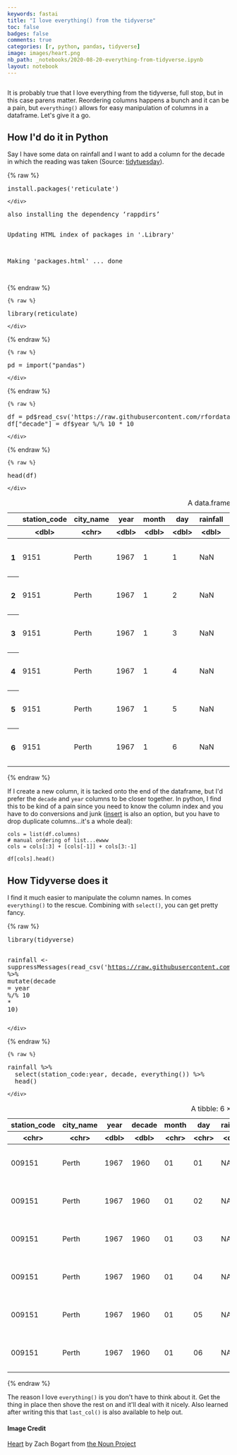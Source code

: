 ```yaml
---
keywords: fastai
title: "I love everything() from the tidyverse"  
toc: false
badges: false
comments: true
categories: [r, python, pandas, tidyverse]
image: images/heart.png
nb_path: _notebooks/2020-08-20-everything-from-tidyverse.ipynb
layout: notebook
---
```


<!--
#################################################
### THIS FILE WAS AUTOGENERATED! DO NOT EDIT! ###
#################################################
# file to edit: _notebooks/2020-08-20-everything-from-tidyverse.ipynb
-->

<div class="container" id="notebook-container">
        
<div class="cell border-box-sizing text_cell rendered"><div class="inner_cell">
<div class="text_cell_render border-box-sizing rendered_html">
<p><img src="/data-silience/images/copied_from_nb/my_icons/heart.png" alt=""></p>

</div>
</div>
</div>
<div class="cell border-box-sizing text_cell rendered"><div class="inner_cell">
<div class="text_cell_render border-box-sizing rendered_html">
<p>It is probably true that I love everything from the tidyverse, full stop, but in this case parens matter. Reordering columns happens a bunch and it can be a pain, but <code>everything()</code> allows for easy manipulation of columns in a dataframe. Let's give it a go.</p>
<h2 id="How-I'd-do-it-in-Python">How I'd do it in Python<a class="anchor-link" href="#How-I'd-do-it-in-Python"> </a></h2><p>Say I have some data on rainfall and I want to add a column for the decade in which the reading was taken (Source: <a href="https://github.com/rfordatascience/tidytuesday/blob/master/data/2020/2020-01-07/readme.md">tidytuesday</a>).</p>

</div>
</div>
</div>
    {% raw %}
    
<div class="cell border-box-sizing code_cell rendered">
<div class="input">

<div class="inner_cell">
    <div class="input_area">
<div class=" highlight hl-r"><pre><span></span><span class="nf">install.packages</span><span class="p">(</span><span class="s">&#39;reticulate&#39;</span><span class="p">)</span>
</pre></div>

    </div>
</div>
</div>

<div class="output_wrapper">
<div class="output">

<div class="output_area">

<div class="output_subarea output_stream output_stderr output_text">
<pre>also installing the dependency ‘rappdirs’


Updating HTML index of packages in &#39;.Library&#39;

Making &#39;packages.html&#39; ...
 done

</pre>
</div>
</div>

</div>
</div>

</div>
    {% endraw %}

    {% raw %}
    
<div class="cell border-box-sizing code_cell rendered celltag_remove_cell">
<div class="input">

<div class="inner_cell">
    <div class="input_area">
<div class=" highlight hl-r"><pre><span></span><span class="nf">library</span><span class="p">(</span><span class="n">reticulate</span><span class="p">)</span>
</pre></div>

    </div>
</div>
</div>

</div>
    {% endraw %}

    {% raw %}
    
<div class="cell border-box-sizing code_cell rendered">
<div class="input">

<div class="inner_cell">
    <div class="input_area">
<div class=" highlight hl-r"><pre><span></span><span class="n">pd</span> <span class="o">=</span> <span class="nf">import</span><span class="p">(</span><span class="s">&quot;pandas&quot;</span><span class="p">)</span>
</pre></div>

    </div>
</div>
</div>

</div>
    {% endraw %}

    {% raw %}
    
<div class="cell border-box-sizing code_cell rendered">
<div class="input">

<div class="inner_cell">
    <div class="input_area">
<div class=" highlight hl-r"><pre><span></span><span class="n">df</span> <span class="o">=</span> <span class="n">pd</span><span class="o">$</span><span class="nf">read_csv</span><span class="p">(</span><span class="s">&#39;https://raw.githubusercontent.com/rfordatascience/tidytuesday/master/data/2020/2020-01-07/rainfall.csv&#39;</span><span class="p">)</span>
<span class="n">df</span><span class="p">[</span><span class="s">&quot;decade&quot;</span><span class="p">]</span> <span class="o">=</span> <span class="n">df</span><span class="o">$</span><span class="n">year</span> <span class="o">%/%</span> <span class="m">10</span> <span class="o">*</span> <span class="m">10</span>
</pre></div>

    </div>
</div>
</div>

</div>
    {% endraw %}

    {% raw %}
    
<div class="cell border-box-sizing code_cell rendered">
<div class="input">

<div class="inner_cell">
    <div class="input_area">
<div class=" highlight hl-r"><pre><span></span><span class="nf">head</span><span class="p">(</span><span class="n">df</span><span class="p">)</span>
</pre></div>

    </div>
</div>
</div>

<div class="output_wrapper">
<div class="output">

<div class="output_area">


<div class="output_html rendered_html output_subarea ">
<table class="dataframe">
<caption>A data.frame: 6 × 12</caption>
<thead>
	<tr><th></th><th scope=col>station_code</th><th scope=col>city_name</th><th scope=col>year</th><th scope=col>month</th><th scope=col>day</th><th scope=col>rainfall</th><th scope=col>period</th><th scope=col>quality</th><th scope=col>lat</th><th scope=col>long</th><th scope=col>station_name</th><th scope=col>decade</th></tr>
	<tr><th></th><th scope=col>&lt;dbl&gt;</th><th scope=col>&lt;chr&gt;</th><th scope=col>&lt;dbl&gt;</th><th scope=col>&lt;dbl&gt;</th><th scope=col>&lt;dbl&gt;</th><th scope=col>&lt;dbl&gt;</th><th scope=col>&lt;dbl&gt;</th><th scope=col>&lt;list&gt;</th><th scope=col>&lt;dbl&gt;</th><th scope=col>&lt;dbl&gt;</th><th scope=col>&lt;chr&gt;</th><th scope=col>&lt;dbl&gt;</th></tr>
</thead>
<tbody>
	<tr><th scope=row>1</th><td>9151</td><td>Perth</td><td>1967</td><td>1</td><td>1</td><td>NaN</td><td>NaN</td><td>NaN</td><td>-31.96</td><td>115.79</td><td>Subiaco Wastewater Treatment Plant</td><td>1960</td></tr>
	<tr><th scope=row>2</th><td>9151</td><td>Perth</td><td>1967</td><td>1</td><td>2</td><td>NaN</td><td>NaN</td><td>NaN</td><td>-31.96</td><td>115.79</td><td>Subiaco Wastewater Treatment Plant</td><td>1960</td></tr>
	<tr><th scope=row>3</th><td>9151</td><td>Perth</td><td>1967</td><td>1</td><td>3</td><td>NaN</td><td>NaN</td><td>NaN</td><td>-31.96</td><td>115.79</td><td>Subiaco Wastewater Treatment Plant</td><td>1960</td></tr>
	<tr><th scope=row>4</th><td>9151</td><td>Perth</td><td>1967</td><td>1</td><td>4</td><td>NaN</td><td>NaN</td><td>NaN</td><td>-31.96</td><td>115.79</td><td>Subiaco Wastewater Treatment Plant</td><td>1960</td></tr>
	<tr><th scope=row>5</th><td>9151</td><td>Perth</td><td>1967</td><td>1</td><td>5</td><td>NaN</td><td>NaN</td><td>NaN</td><td>-31.96</td><td>115.79</td><td>Subiaco Wastewater Treatment Plant</td><td>1960</td></tr>
	<tr><th scope=row>6</th><td>9151</td><td>Perth</td><td>1967</td><td>1</td><td>6</td><td>NaN</td><td>NaN</td><td>NaN</td><td>-31.96</td><td>115.79</td><td>Subiaco Wastewater Treatment Plant</td><td>1960</td></tr>
</tbody>
</table>

</div>

</div>

</div>
</div>

</div>
    {% endraw %}

<div class="cell border-box-sizing text_cell rendered"><div class="inner_cell">
<div class="text_cell_render border-box-sizing rendered_html">
<p>If I create a new column, it is tacked onto the end of the dataframe, but I'd prefer the <code>decade</code> and <code>year</code> columns to be closer together. In python, I find this to be kind of a pain since you need to know the column index and you have to do conversions and junk (<a href="https://pandas.pydata.org/pandas-docs/stable/reference/api/pandas.DataFrame.insert.html">insert</a> is also an option, but you have to drop duplicate columns...it's a whole deal):</p>

</div>
</div>
</div>
<div class="cell border-box-sizing text_cell rendered"><div class="inner_cell">
<div class="text_cell_render border-box-sizing rendered_html">

<pre><code>cols = list(df.columns)
# manual ordering of list...ewww
cols = cols[:3] + [cols[-1]] + cols[3:-1]

df[cols].head()</code></pre>

</div>
</div>
</div>
<div class="cell border-box-sizing text_cell rendered"><div class="inner_cell">
<div class="text_cell_render border-box-sizing rendered_html">
<h2 id="How-Tidyverse-does-it">How Tidyverse does it<a class="anchor-link" href="#How-Tidyverse-does-it"> </a></h2><p>I find it much easier to manipulate the column names. In comes <code>everything()</code> to the rescue. Combining with <code>select()</code>, you can get pretty fancy.</p>

</div>
</div>
</div>
    {% raw %}
    
<div class="cell border-box-sizing code_cell rendered">
<div class="input">

<div class="inner_cell">
    <div class="input_area">
<div class=" highlight hl-r"><pre><span></span><span class="nf">library</span><span class="p">(</span><span class="n">tidyverse</span><span class="p">)</span>

<span class="n">rainfall</span> <span class="o">&lt;-</span> <span class="nf">suppressMessages</span><span class="p">(</span><span class="nf">read_csv</span><span class="p">(</span><span class="s">&#39;https://raw.githubusercontent.com/rfordatascience/tidytuesday/master/data/2020/2020-01-07/rainfall.csv&#39;</span><span class="p">))</span> <span class="o">%&gt;%</span> 
  <span class="nf">mutate</span><span class="p">(</span><span class="n">decade</span> <span class="o">=</span> <span class="n">year</span> <span class="o">%/%</span> <span class="m">10</span> <span class="o">*</span> <span class="m">10</span><span class="p">)</span>
</pre></div>

    </div>
</div>
</div>

</div>
    {% endraw %}

    {% raw %}
    
<div class="cell border-box-sizing code_cell rendered">
<div class="input">

<div class="inner_cell">
    <div class="input_area">
<div class=" highlight hl-r"><pre><span></span><span class="n">rainfall</span> <span class="o">%&gt;%</span> 
  <span class="nf">select</span><span class="p">(</span><span class="n">station_code</span><span class="o">:</span><span class="n">year</span><span class="p">,</span> <span class="n">decade</span><span class="p">,</span> <span class="nf">everything</span><span class="p">())</span> <span class="o">%&gt;%</span>
  <span class="nf">head</span><span class="p">()</span>
</pre></div>

    </div>
</div>
</div>

<div class="output_wrapper">
<div class="output">

<div class="output_area">


<div class="output_html rendered_html output_subarea ">
<table class="dataframe">
<caption>A tibble: 6 × 12</caption>
<thead>
	<tr><th scope=col>station_code</th><th scope=col>city_name</th><th scope=col>year</th><th scope=col>decade</th><th scope=col>month</th><th scope=col>day</th><th scope=col>rainfall</th><th scope=col>period</th><th scope=col>quality</th><th scope=col>lat</th><th scope=col>long</th><th scope=col>station_name</th></tr>
	<tr><th scope=col>&lt;chr&gt;</th><th scope=col>&lt;chr&gt;</th><th scope=col>&lt;dbl&gt;</th><th scope=col>&lt;dbl&gt;</th><th scope=col>&lt;chr&gt;</th><th scope=col>&lt;chr&gt;</th><th scope=col>&lt;dbl&gt;</th><th scope=col>&lt;dbl&gt;</th><th scope=col>&lt;chr&gt;</th><th scope=col>&lt;dbl&gt;</th><th scope=col>&lt;dbl&gt;</th><th scope=col>&lt;chr&gt;</th></tr>
</thead>
<tbody>
	<tr><td>009151</td><td>Perth</td><td>1967</td><td>1960</td><td>01</td><td>01</td><td>NA</td><td>NA</td><td>NA</td><td>-31.96</td><td>115.79</td><td>Subiaco Wastewater Treatment Plant</td></tr>
	<tr><td>009151</td><td>Perth</td><td>1967</td><td>1960</td><td>01</td><td>02</td><td>NA</td><td>NA</td><td>NA</td><td>-31.96</td><td>115.79</td><td>Subiaco Wastewater Treatment Plant</td></tr>
	<tr><td>009151</td><td>Perth</td><td>1967</td><td>1960</td><td>01</td><td>03</td><td>NA</td><td>NA</td><td>NA</td><td>-31.96</td><td>115.79</td><td>Subiaco Wastewater Treatment Plant</td></tr>
	<tr><td>009151</td><td>Perth</td><td>1967</td><td>1960</td><td>01</td><td>04</td><td>NA</td><td>NA</td><td>NA</td><td>-31.96</td><td>115.79</td><td>Subiaco Wastewater Treatment Plant</td></tr>
	<tr><td>009151</td><td>Perth</td><td>1967</td><td>1960</td><td>01</td><td>05</td><td>NA</td><td>NA</td><td>NA</td><td>-31.96</td><td>115.79</td><td>Subiaco Wastewater Treatment Plant</td></tr>
	<tr><td>009151</td><td>Perth</td><td>1967</td><td>1960</td><td>01</td><td>06</td><td>NA</td><td>NA</td><td>NA</td><td>-31.96</td><td>115.79</td><td>Subiaco Wastewater Treatment Plant</td></tr>
</tbody>
</table>

</div>

</div>

</div>
</div>

</div>
    {% endraw %}

<div class="cell border-box-sizing text_cell rendered"><div class="inner_cell">
<div class="text_cell_render border-box-sizing rendered_html">
<p>The reason I love <code>everything()</code> is you don't have to think about it. Get the thing in place then shove the rest on and it'll deal with it nicely. Also learned after writing this that <code>last_col()</code> is also available to help out.</p>
<h4 id="Image-Credit">Image Credit<a class="anchor-link" href="#Image-Credit"> </a></h4><p><a href="https://thenounproject.com/search/?creator=4129988&amp;q=love&amp;i=1894377">Heart</a> by Zach Bogart from <a href="https://thenounproject.com/">the Noun Project</a></p>

</div>
</div>
</div>
</div>
 

